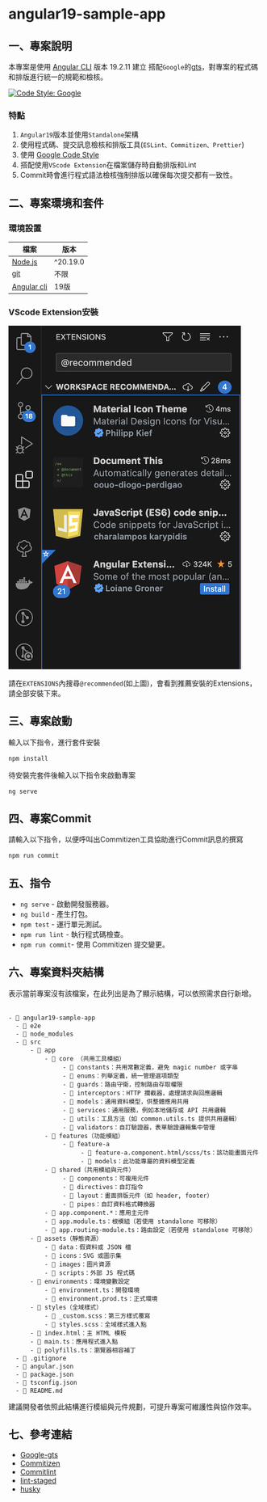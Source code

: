 # angular19-sample-app
## 一、專案說明

本專案是使用 [Angular CLI](https://github.com/angular/angular-cli) 版本 19.2.11 建立
 搭配`Google`的[gts](https://github.com/google/gts)，對專案的程式碼和排版進行統一的規範和檢核。

[![Code Style: Google](https://img.shields.io/badge/code%20style-google-blueviolet.svg)](https://github.com/google/gts)

### 特點

1. `Angular19`版本並使用`Standalone`架構
2. 使用程式碼、提交訊息檢核和排版工具(`ESLint、Commitizen、Prettier`)
3. 使用 [Google Code Style](https://github.com/google/gts)
4. 搭配使用`VScode Extension`在檔案儲存時自動排版和Lint
5. Commit時會進行程式語法檢核強制排版以確保每次提交都有一致性。

## 二、專案環境和套件

### 環境設置

| 檔案                                         | 版本                 |
| -------------------------------------------- | -------------------- |
| [Node.js](https://nodejs.org/zh-tw/download) | ^20.19.0 |
| [git](https://git-scm.com/downloads)         | 不限                 |
| [Angular cli](https://angular.io/cli)        | 19版                 |

### VScode Extension安裝

![image-1](./src/assets/images/pic-1.png)

請在`EXTENSIONS`內搜尋`@recommended`(如上圖)，會看到推薦安裝的Extensions，請全部安裝下來。

## 三、專案啟動

輸入以下指令，進行套件安裝

```bash
npm install
```

待安裝完套件後輸入以下指令來啟動專案

```bash
ng serve
```

## 四、專案Commit

請輸入以下指令，以便呼叫出Commitizen工具協助進行Commit訊息的撰寫

```bash
npm run commit
```

## 五、指令

- `ng serve` - 啟動開發服務器。
- `ng build` - 產生打包。
- `npm test` - 運行單元測試。
- `npm run lint` - 執行程式碼檢查。
- `npm run commit`- 使用 Commitizen 提交變更。

## 六、專案資料夾結構

表示當前專案沒有該檔案，在此列出是為了顯示結構，可以依照需求自行新增。
```text

- 📂 angular19-sample-app
  - 📂 e2e
  - 📂 node_modules
  - 📂 src
      - 📂 app
          - 📂 core （共用工具模組）
               - 📂 constants：共用常數定義，避免 magic number 或字串
               - 📂 enums：列舉定義，統一管理選項類型
               - 📂 guards：路由守衛，控制路由存取權限
               - 📂 interceptors：HTTP 攔截器，處理請求與回應邏輯
               - 📂 models：通用資料模型，供整體應用共用
               - 📂 services：通用服務，例如本地儲存或 API 共用邏輯
               - 📂 utils：工具方法（如 common.utils.ts 提供共用邏輯）
               - 📂 validators：自訂驗證器，表單驗證邏輯集中管理
          - 📂 features（功能模組）
               - 📂 feature-a
                    - 📄 feature-a.component.html/scss/ts：該功能畫面元件
                    - 📂 models：此功能專屬的資料模型定義
          - 📂 shared（共用模組與元件）
               - 📂 components：可複用元件
               - 📂 directives：自訂指令
               - 📂 layout：畫面排版元件（如 header, footer）
               - 📂 pipes：自訂資料格式轉換器
          - 📄 app.component.*：應用主元件
          - 📄 app.module.ts：根模組（若使用 standalone 可移除）
          - 📄 app.routing-module.ts：路由設定（若使用 standalone 可移除）
      - 📂 assets（靜態資源）
          - 📂 data：假資料或 JSON 檔
          - 📂 icons：SVG 或圖示集
          - 📂 images：圖片資源
          - 📂 scripts：外部 JS 程式碼
      - 📂 environments：環境變數設定
          - 📄 environment.ts：開發環境
          - 📄 environment.prod.ts：正式環境
      - 📂 styles（全域樣式）
          - 📄 _custom.scss：第三方樣式覆寫
          - 📄 styles.scss：全域樣式進入點
      - 📄 index.html：主 HTML 模板
      - 📄 main.ts：應用程式進入點
      - 📄 polyfills.ts：瀏覽器相容補丁
  - 📄 .gitignore
  - 📄 angular.json
  - 📄 package.json
  - 📄 tsconfig.json
  - 📄 README.md
```

建議開發者依照此結構進行模組與元件規劃，可提升專案可維護性與協作效率。

## 七、參考連結

- [Google-gts](https://github.com/google/gts)
- [Commitizen](https://github.com/commitizen/cz-cli)
- [Commitlint](https://github.com/conventional-changelog/commitlint)
- [lint-staged](https://github.com/lint-staged/lint-staged)
- [husky](https://typicode.github.io/husky/)